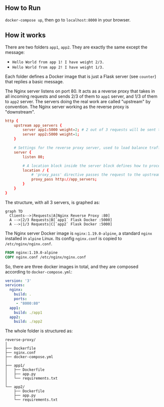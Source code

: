 ## How to Run

`docker-compose up`, then go to `localhost:8000` in your browser.

## How it works

There are two folders `app1`, `app2`. They are exactly the same except the message:
* `Hello World from app 1! I have weight 2/3.`
* `Hello World from app 2! I have weight 1/3.`

Each folder defines a Docker image that is just a Flask server (see `counter`) that replies a basic message.

The Nginx server listens on port 80. It acts as a reverse proxy that takes in all incoming requests and sends 2/3 of them to `app1` server, and 1/3 of them to `app2` server. The servers doing the real work are called "upstream" by convention. The Nginx server working as the reverse proxy is "downstream".

```conf
http {
    upstream app_servers {
        server app1:5000 weight=2; # 2 out of 3 requests will be sent to this server.
        server app2:5000 weight=1;
    }

    # Settings for the reverse proxy server, used to load balance traffic between the upstream servers.
    server {
        listen 80;

        # A location block inside the server block defines how to process specific types of requests.
        location / {
            # 'proxy_pass' directive passes the request to the upstream group of backend servers defined earlier.
            proxy_pass http://app_servers;
        }
    }
}
```

The structure, with all 3 servers, is graphed as:

```mermaid
graph TD
  Clients-->|Requests|A[Nginx Reverse Proxy :80]
  A -->|2/3 Requests|B[`app1` Flask Docker :5000]
  A -->|1/3 Requests|C[`app2` Flask Docker :5000]
```

The Nginx server Docker image is `nginx:1.19.0-alpine`, a standard `nginx` installed in `alpine` Linux. Its config `nginx.conf` is copied to `/etc/nginx/nginx.conf`.

```dockerfile
FROM nginx:1.19.0-alpine
COPY nginx.conf /etc/nginx/nginx.conf
```

So, there are three docker images in total, and they are composed according to `docker-compose.yml`:

```yml
version: '3'
services:
  nginx:
    build: .
    ports:
     - "8000:80"
  app1:
    build: ./app1
  app2:
    build: ./app2
```

The whole folder is structured as:

```tree
reverse-proxy/
│
├── Dockerfile
├── nginx.conf
├── docker-compose.yml
│
├── app1/
│   ├── Dockerfile
│   ├── app.py
│   └── requirements.txt
│
└── app2/
    ├── Dockerfile
    ├── app.py
    └── requirements.txt
```

